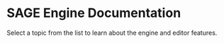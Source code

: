 # SAGE Engine Documentation

Select a topic from the list to learn about the engine and editor features.
